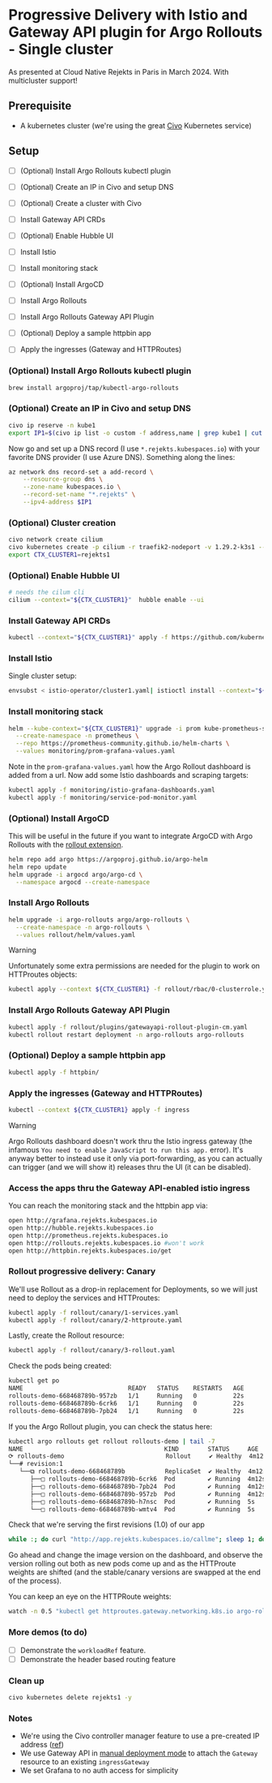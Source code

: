 # Progressive Delivery with Istio and Gateway API plugin for Argo Rollouts - Single cluster

As presented at Cloud Native Rejekts in Paris in March 2024. With multicluster support!

## Prerequisite

- A kubernetes cluster (we're using the great [Civo](https://www.civo.com) Kubernetes service)

## Setup

- [ ] (Optional) Install Argo Rollouts kubectl plugin
- [ ] (Optional) Create an IP in Civo and setup DNS
- [ ] (Optional) Create a cluster with Civo
- [ ] Install Gateway API CRDs
- [ ] (Optional) Enable Hubble UI
- [ ] Install Istio
- [ ] Install monitoring stack
- [ ] (Optional) Install ArgoCD
- [ ] Install Argo Rollouts
- [ ] Install Argo Rollouts Gateway API Plugin
- [ ] (Optional) Deploy a sample httpbin app
- [ ] Apply the ingresses (Gateway and HTTPRoutes)


### (Optional) Install Argo Rollouts kubectl plugin

```bash
brew install argoproj/tap/kubectl-argo-rollouts
```

### (Optional) Create an IP in Civo and setup DNS

```bash
civo ip reserve -n kube1
export IP1=$(civo ip list -o custom -f address,name | grep kube1 | cut -f1 -d",")
```

Now go and set up a DNS record (I use `*.rejekts.kubespaces.io`) with your favorite DNS provider (I use Azure DNS). Something along the lines:

```bash
az network dns record-set a add-record \
    --resource-group dns \
    --zone-name kubespaces.io \
    --record-set-name "*.rejekts" \
    --ipv4-address $IP1
```

### (Optional) Cluster creation

```bash
civo network create cilium
civo kubernetes create -p cilium -r traefik2-nodeport -v 1.29.2-k3s1 --merge --save --switch --wait rejekts1
export CTX_CLUSTER1=rejekts1
```

### (Optional) Enable Hubble UI

```bash
# needs the cilum cli
cilium --context="${CTX_CLUSTER1}"  hubble enable --ui
```

### Install Gateway API CRDs

```bash
kubectl --context="${CTX_CLUSTER1}" apply -f https://github.com/kubernetes-sigs/gateway-api/releases/download/v1.0.0/experimental-install.yaml
```

### Install Istio

Single cluster setup:

```bash
envsubst < istio-operator/cluster1.yaml| istioctl install --context="${CTX_CLUSTER1}" -y -f -
```

### Install monitoring stack

```bash
helm --kube-context="${CTX_CLUSTER1}" upgrade -i prom kube-prometheus-stack \
  --create-namespace -n prometheus \
  --repo https://prometheus-community.github.io/helm-charts \
  --values monitoring/prom-grafana-values.yaml
```

Note in the `prom-grafana-values.yaml` how the Argo Rollout dashboard is added from a url. Now add some Istio dashboards and scraping targets:

```bash
kubectl apply -f monitoring/istio-grafana-dashboards.yaml
kubectl apply -f monitoring/service-pod-monitor.yaml
```

### (Optional) Install ArgoCD

This will be useful in the future if you want to integrate ArgoCD with Argo Rollouts with the [rollout extension](https://github.com/argoproj-labs/rollout-extension?tab=readme-ov-file).

```bash
helm repo add argo https://argoproj.github.io/argo-helm
helm repo update
helm upgrade -i argocd argo/argo-cd \
  --namespace argocd --create-namespace
```

### Install Argo Rollouts

```bash
helm upgrade -i argo-rollouts argo/argo-rollouts \
  --create-namespace -n argo-rollouts \
  --values rollout/helm/values.yaml
```

> [!WARNING]
> Unfortunately some extra permissions are needed for the plugin to work on HTTProutes objects:

```bash
kubectl apply --context ${CTX_CLUSTER1} -f rollout/rbac/0-clusterrole.yaml
```

### Install Argo Rollouts Gateway API Plugin

```bash
kubectl apply -f rollout/plugins/gatewayapi-rollout-plugin-cm.yaml
kubectl rollout restart deployment -n argo-rollouts argo-rollouts
```

### (Optional) Deploy a sample httpbin app

```bash
kubectl apply -f httpbin/
```

### Apply the ingresses (Gateway and HTTPRoutes)

```bash
kubectl --context ${CTX_CLUSTER1} apply -f ingress
```

> [!WARNING]
> Argo Rollouts dashboard doesn't work thru the Istio ingress gateway (the infamous `You need to enable JavaScript to run this app.` error). It's anyway better to instead use it only via port-forwarding, as you can actually can trigger (and we will show it) releases thru the UI (it can be disabled).


### Access the apps thru the Gateway API-enabled istio ingress

You can reach the monitoring stack and the httpbin app via:

```bash
open http://grafana.rejekts.kubespaces.io
open http://hubble.rejekts.kubespaces.io
open http://prometheus.rejekts.kubespaces.io
open http://rollouts.rejekts.kubespaces.io #won't work
open http://httpbin.rejekts.kubespaces.io/get
```

### Rollout progressive delivery: Canary

We'll use Rollout as a drop-in replacement for Deployments, so we will just need to deploy the services and HTTProutes:

```bash
kubectl apply -f rollout/canary/1-services.yaml
kubectl apply -f rollout/canary/2-httproute.yaml
```

Lastly, create the Rollout resource:

```bash
kubectl apply -f rollout/canary/3-rollout.yaml
```

Check the pods being created:

```bash
kubectl get po
NAME                             READY   STATUS    RESTARTS   AGE
rollouts-demo-668468789b-957zb   1/1     Running   0          22s
rollouts-demo-668468789b-6crk6   1/1     Running   0          22s
rollouts-demo-668468789b-7pb24   1/1     Running   0          22s
```

If you the Argo Rollout plugin, you can check the status here:

```bash
kubectl argo rollouts get rollout rollouts-demo | tail -7
NAME                                       KIND        STATUS     AGE    INFO
⟳ rollouts-demo                            Rollout     ✔ Healthy  4m12s
└──# revision:1
   └──⧉ rollouts-demo-668468789b           ReplicaSet  ✔ Healthy  4m12s  stable
      ├──□ rollouts-demo-668468789b-6crk6  Pod         ✔ Running  4m12s  ready:1/1
      ├──□ rollouts-demo-668468789b-7pb24  Pod         ✔ Running  4m12s  ready:1/1
      ├──□ rollouts-demo-668468789b-957zb  Pod         ✔ Running  4m12s  ready:1/1
      ├──□ rollouts-demo-668468789b-h7nsc  Pod         ✔ Running  5s     ready:1/1
      └──□ rollouts-demo-668468789b-wmtv4  Pod         ✔ Running  5s     ready:1/1
```

Check that we're serving the first revisions (1.0) of our app

```bash
while :; do curl "http://app.rejekts.kubespaces.io/callme"; sleep 1; done
```

Go ahead and change the image version on the dashboard, and observe the version rolling out both as new pods come up and as the HTTProute weights are shifted (and the stable/canary versions are swapped at the end of the process).

You can keep an eye on the HTTPRoute weights:

```bash
watch -n 0.5 "kubectl get httproutes.gateway.networking.k8s.io argo-rollouts-http-route -o json | jq '.spec.rules[].backendRefs'"
```

### More demos (to do)

- [ ] Demonstrate the `workloadRef` feature.
- [ ] Demonstrate the header based routing feature

### Clean up

```bash
civo kubernetes delete rejekts1 -y
```

### Notes

- We're using the Civo controller manager feature to use a pre-created IP address ([ref](https://github.com/civo/civo-cloud-controller-manager))
- We use Gateway API in [manual deployment mode](https://istio.io/latest/docs/tasks/traffic-management/ingress/gateway-api/#manual-deployment) to attach the `Gateway` resource to an existing `ingressGateway`
- We set Grafana to no auth access for simplicity
